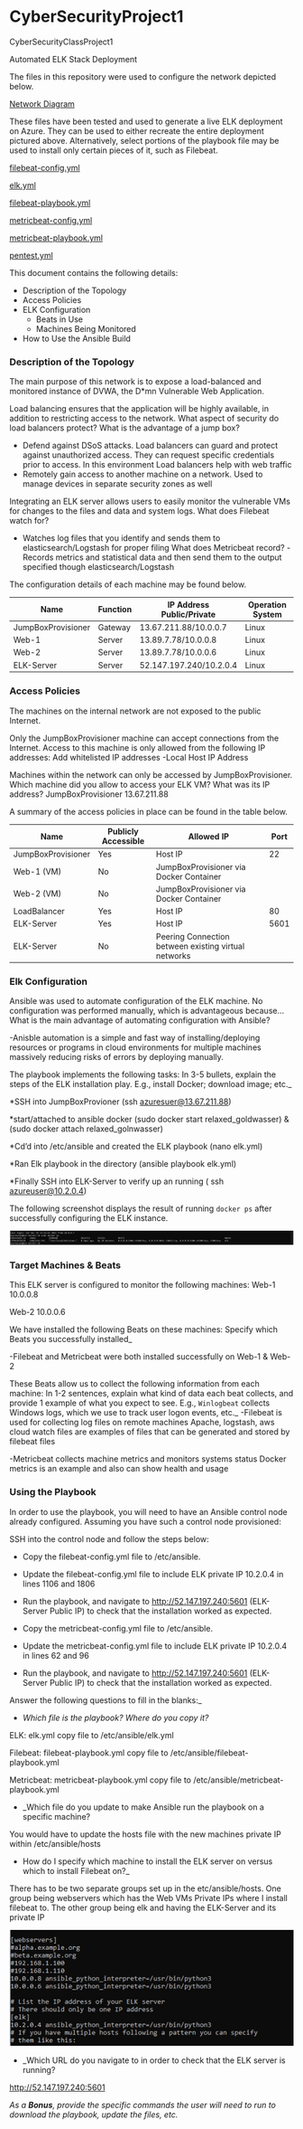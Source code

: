 # CyberSecurityProject1
CyberSecurityClassProject1


Automated ELK Stack Deployment

The files in this repository were used to configure the network depicted below.

[Network Diagram](https://github.com/bradygg/CyberSecurityProject1/blob/fa31942d10bebea1a372806251976d18f131aac7/Diagrams/networkdiagram.png)


These files have been tested and used to generate a live ELK deployment on Azure. They can be used to either recreate the entire deployment pictured above. Alternatively, select portions of the playbook file may be used to install only certain pieces of it, such as Filebeat.

[filebeat-config.yml](https://github.com/bradygg/CyberSecurityProject1/blob/903ab4f17d34655866a03cdb4b58813d657afd3a/Ansible/filebeat-config.yml)

[elk.yml](https://github.com/bradygg/CyberSecurityProject1/blob/903ab4f17d34655866a03cdb4b58813d657afd3a/Ansible/elk.yml)

[filebeat-playbook.yml](https://github.com/bradygg/CyberSecurityProject1/blob/903ab4f17d34655866a03cdb4b58813d657afd3a/Ansible/filebeat-playbook.yml)

[metricbeat-config.yml](https://github.com/bradygg/CyberSecurityProject1/blob/903ab4f17d34655866a03cdb4b58813d657afd3a/Ansible/metricbeat-config.yml)

[metricbeat-playbook.yml](https://github.com/bradygg/CyberSecurityProject1/blob/903ab4f17d34655866a03cdb4b58813d657afd3a/Ansible/metricbeat-playbook.yml)

[pentest.yml](https://github.com/bradygg/CyberSecurityProject1/blob/903ab4f17d34655866a03cdb4b58813d657afd3a/Ansible/pentest.yml)

This document contains the following details:
- Description of the Topology
- Access Policies
- ELK Configuration
  - Beats in Use
  - Machines Being Monitored
- How to Use the Ansible Build


### Description of the Topology

The main purpose of this network is to expose a load-balanced and monitored instance of DVWA, the D*mn Vulnerable Web Application.

Load balancing ensures that the application will be highly available, in addition to restricting access to the network.
What aspect of security do load balancers protect? What is the advantage of a jump box?
- Defend against DSoS attacks. Load balancers can guard and protect against unauthorized access. They can request specific credentials prior to access. In this environment Load balancers help with web traffic
- Remotely gain access to another machine on a network. Used to manage devices in separate security zones as well

Integrating an ELK server allows users to easily monitor the vulnerable VMs for changes to the files and data and system logs.
What does Filebeat watch for?
- Watches log files that you identify and sends them to elasticsearch/Logstash for proper filing
What does Metricbeat record?
-Records metrics and statistical data and then send them to the output specified though elasticsearch/Logstash

The configuration details of each machine may be found below.

| Name               | Function | IP Address Public/Private | Operation System |
|--------------------|----------|---------------------------|------------------|
| JumpBoxProvisioner | Gateway  | 13.67.211.88/10.0.0.7     | Linux            |
| Web-1              | Server   | 13.89.7.78/10.0.0.8       | Linux            |
| Web-2              | Server   | 13.89.7.78/10.0.0.6       | Linux            |
| ELK-Server         | Server   | 52.147.197.240/10.2.0.4   | Linux            |

### Access Policies

The machines on the internal network are not exposed to the public Internet. 

Only the JumpBoxProvisioner machine can accept connections from the Internet. Access to this machine is only allowed from the following IP addresses:
Add whitelisted IP addresses
-Local Host IP Address

Machines within the network can only be accessed by JumpBoxProvisioner.
Which machine did you allow to access your ELK VM? What was its IP address?
JumpBoxProvisioner 13.67.211.88

A summary of the access policies in place can be found in the table below.

| Name               | Publicly Accessible | Allowed IP                                           | Port |
|--------------------|---------------------|------------------------------------------------------|------|
| JumpBoxProvisioner | Yes                 | Host IP                                              | 22   |
| Web-1 (VM)         | No                  | JumpBoxProvisioner via Docker Container              |      |
| Web-2 (VM)         | No                  | JumpBoxProvisioner via Docker Container              |      |
| LoadBalancer       | Yes                 | Host IP                                              | 80   |
| ELK-Server         | Yes                 | Host IP                                              | 5601 |
| ELK-Server         | No                  | Peering Connection between existing virtual networks |      |

### Elk Configuration

Ansible was used to automate configuration of the ELK machine. No configuration was performed manually, which is advantageous because...
What is the main advantage of automating configuration with Ansible?

-Anisble automation is a simple and fast way of installing/deploying resources or programs in cloud environments for multiple machines massively reducing risks of errors by deploying manually.

The playbook implements the following tasks:
In 3-5 bullets, explain the steps of the ELK installation play. E.g., install Docker; download image; etc._

*SSH into JumpBoxProvioner (ssh azuresuer@13.67.211.88)

*start/attached to ansible docker (sudo docker start  relaxed_goldwasser) & (sudo docker attach relaxed_golnwasser)

*Cd’d into /etc/ansible and created the ELK playbook (nano elk.yml)

*Ran Elk playbook in the directory (ansible playbook elk.yml)

*Finally SSH into ELK-Server to verify up an running ( ssh azureuser@10.2.0.4)


The following screenshot displays the result of running `docker ps` after successfully configuring the ELK instance.

![Docker ps output](https://github.com/bradygg/CyberSecurityProject1/blob/0da7f857439f05fdef3dd4133423cdecfa9938a7/Images/SudodockerPS.jpg)

### Target Machines & Beats
This ELK server is configured to monitor the following machines:
Web-1 10.0.0.8

Web-2 10.0.0.6

We have installed the following Beats on these machines:
Specify which Beats you successfully installed_

-Filebeat and Metricbeat were both installed successfully on Web-1 & Web-2


These Beats allow us to collect the following information from each machine:
In 1-2 sentences, explain what kind of data each beat collects, and provide 1 example of what you expect to see. E.g., `Winlogbeat` collects Windows logs, which we use to track user logon events, etc._
-Filebeat is used for collecting log files on remote machines
Apache, logstash, aws cloud watch files are examples of files that can be generated and stored by filebeat files

-Metricbeat collects machine metrics and monitors systems status
Docker metrics is an example and also can show health and usage



### Using the Playbook
In order to use the playbook, you will need to have an Ansible control node already configured. Assuming you have such a control node provisioned: 

SSH into the control node and follow the steps below:
- Copy the filebeat-config.yml file to /etc/ansible.
- Update the filebeat-config.yml file to include ELK private IP 10.2.0.4 in lines 1106 and 1806
- Run the playbook, and navigate to http://52.147.197.240:5601 (ELK-Server Public IP) to check that the installation worked as expected.

- Copy the metricbeat-config.yml file to /etc/ansible.
- Update the metricbeat-config.yml file to include ELK private IP 10.2.0.4 in lines 62 and 96
- Run the playbook, and navigate to http://52.147.197.240:5601 (ELK-Server Public IP) to check that the installation worked as expected.

Answer the following questions to fill in the blanks:_
- _Which file is the playbook? Where do you copy it?_

ELK: elk.yml copy file to /etc/ansible/elk.yml

Filebeat: filebeat-playbook.yml copy file to /etc/ansible/filebeat-playbook.yml

Metricbeat: metricbeat-playbook.yml copy file to /etc/ansible/metricbeat-playbook.yml


- _Which file do you update to make Ansible run the playbook on a specific machine? 

You would have to update the hosts file with the new machines private IP within /etc/ansible/hosts

- How do I specify which machine to install the ELK server on versus which to install Filebeat on?_

There has to be two separate groups set up in the etc/ansible/hosts. One group being webservers which has the Web VMs Private IPs where I install filebeat to. The other group being elk and having the ELK-Server and its private IP

![Host updates](https://github.com/bradygg/CyberSecurityProject1/blob/0da7f857439f05fdef3dd4133423cdecfa9938a7/Images/ElkServeraddon.jpg)

- _Which URL do you navigate to in order to check that the ELK server is running?

http://52.147.197.240:5601

_As a **Bonus**, provide the specific commands the user will need to run to download the playbook, update the files, etc._
